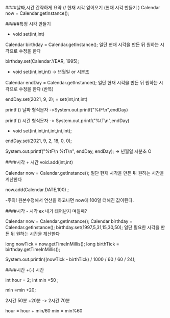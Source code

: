 ####날짜,시간 간략하게 요약
// 현재 시각 얻어오기 (현재 시각 만들기 )
Calendar now = Calendar.getInstance();


#####특정 시각 만들기

- void set(int,int) 

Calendar birthday = Calendar.getInstance();
일단 현재 시각을 만든 뒤 원하는 시각으로 수정을 한다 

 birthday.set(Calendar.YEAR, 1995);




- void set(int,int,int)  -> 년월일 or 시분초

Calendar endDay = Calendar.getInstance(); 
일단 현재 시각을 만든 뒤 원하는 시각으로 수정을 한다 (반복)	

  endDay.set(2021, 9, 2);  = set(int,int,int)  
   
 printf () 날짜 형식문자 ->System.out.printf("%tF\n",endDay)
		
 printf () 시간 형식문자 -> System.out.printf("%tT\n",endDay)
 
 


- void set(int,int,int,int,int,int);

endDay.set(2021, 9, 2, 18, 0, 0);

System.out.printf("%tF\n %tT\n", endDay, endDay); -> 년월일 시분초 O


####시각 + 시간 
 void.add(int,int)

Calendar now = Calendar.getInstance();
일단 현재 시각을 만든 뒤 원하는 시간을 계산한다 

now.add(Calendar.DATE,100) ;

-주의! 원본수정해서 연산을 하고나면 now에 100일 더해진 값이된다.
 


####시각 - 시각 
 ex 내가 태어난지 며칠째?

  Calendar now = Calendar.getInstance(); 
 Calendar birthday = Calendar.getInstance();
birthday.set(1997,5,31,15,30,50);
일단 필요한 시각을 만든 뒤 원하는 시간을 계산한다 


long nowTick = now.getTimeInMillis();
long birthTick = birthday.getTimeInMillis();

System.out.println((nowTick - birthTick) / 1000 / 60 / 60 / 24);




####시간 +(-) 시간 

int hour = 2;
int min =50 ; 

min =min +20;

2시간 50분 +20분 -> 2시간 70분 

hour = hour + min/60 
min = min%60




		
